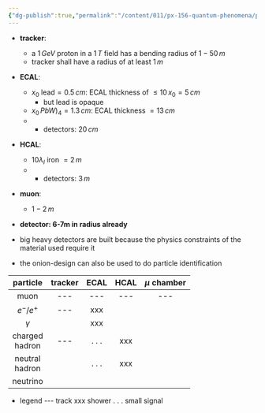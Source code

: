 ```yaml
---
{"dg-publish":true,"permalink":"/content/011/px-156-quantum-phenomena/px-156-b-particle-physics/px-156-k-accelerators-and-detectors/px-156-k6-detector-design/","created":"2024-11-25T10:50:32.000+00:00","updated":"2024-11-26T20:06:31.666+00:00"}
---
```


- **tracker**: 
	- a $1\,GeV$ proton in a $1\,T$ field has a bending radius of $1-50\,m$
	- tracker shall have a radius of at least $1\,m$

- **ECAL**: 
	- $x_{0}$ lead$=0.5\,cm$: ECAL thickness of $\leq 10\,x_{0}=5\,cm$ 
		- but lead is opaque
	- $x_{0}\, PbW)_{4}= 1.3\,cm$: ECAL thickness $=13\,cm$
	- + detectors: $20\,cm$
- **HCAL**: 
	- $10\lambda_I$ iron $=2\,m$
	- + detectors: ${} 3\,m$
- **muon**: 
	- $1-2\,m$
- **detector: 6-7m in radius already**

- big heavy detectors are built because the physics constraints of the material used require it
- the onion-design can also be used to do particle identification

|     particle      | tracker | ECAL  | HCAL | $\mu$ chamber |
| :---------------: | :-----: | :---: | :--: | :-----------: |
|       muon        |   ---   |  ---  | ---  |      ---      |
|     $e^-/e^+$     |   ---   |  xxx  |      |               |
|     $\gamma$      |         |  xxx  |      |               |
| charged<br>hadron |   ---   | . . . | xxx  |               |
| neutral<br>hadron |         | . . . | xxx  |               |
|     neutrino      |         |       |      |               |
- legend
	---      track
	xxx    shower
	. . .     small signal
